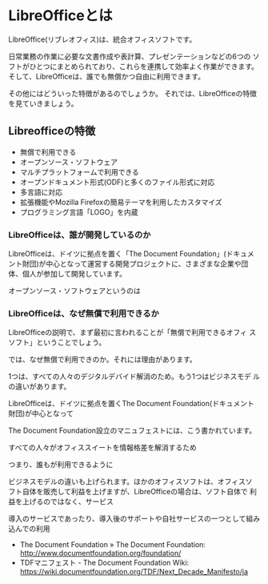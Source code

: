# LibreOfficeとは

LibreOffice(リブレオフィス)は、統合オフィスソフトです。

日常業務の作業に必要な文書作成や表計算、プレゼンテーションなどの6つの
ソフトがひとつにまとめられており、これらを連携して効率よく作業ができます。
そして、LibreOfficeは、誰でも無償かつ自由に利用できます。

その他にはどういった特徴があるのでしょうか。
それでは、LibreOfficeの特徴を見ていきましょう。

## Libreofficeの特徴

- 無償で利用できる
- オープンソース・ソフトウェア
- マルチプラットフォームで利用できる
- オープンドキュメント形式(ODF)と多くのファイル形式に対応
- 多言語に対応
- 拡張機能やMozilla Firefoxの簡易テーマを利用したカスタマイズ
- プログラミング言語「LOGO」を内蔵

### LibreOfficeは、誰が開発しているのか

LibreOfficeは、ドイツに拠点を置く「The Document Foundation」(ドキュメ
ント財団)が中心となって運営する開発プロジェクトに、さまざまな企業や団
体、個人が参加して開発しています。

オープンソース・ソフトウェアというのは


### LibreOfficeは、なぜ無償で利用できるか

LibreOfficeの説明で、まず最初に言われることが「無償で利用できるオフィ
スソフト」ということでしょう。

では、なぜ無償で利用できのか。それには理由があります。

1つは、すべての人々のデジタルデバイド解消のため。もう1つはビジネスモデ
ルの違いがあります。

LibreOfficeは、ドイツに拠点を置くThe Document Foundation(ドキュメント
財団)が中心となって


The Document Foundation設立のマニュフェストには、こう書かれています。

すべての人々がオフィススイートを情報格差を解消するため

つまり、誰もが利用できるように

ビジネスモデルの違いも上げられます。ほかのオフィスソフトは、オフィスソ
フト自体を販売して利益を上げますが、LibreOfficeの場合は、ソフト自体で
利益を上げるのではなく、サービス

導入のサービスであったり、導入後のサポートや自社サービスの一つとして組み込んでの利用


- The Document Foundation » The Document Foundation: http://www.documentfoundation.org/foundation/
- TDFマニフェスト - The Document Foundation Wiki: https://wiki.documentfoundation.org/TDF/Next_Decade_Manifesto/ja
